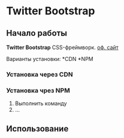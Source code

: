 # Twitter Bootstrap

## Начало работы
**Twitter Bootstrap** CSS-фреймворк. [оф. сайт](https://getbootstrap.com/)

Варианты установки:
*CDN
*NPM

### Установка через CDN

### Установка чрез NPM

1. Выполнить команду
2. ...

## Использование
